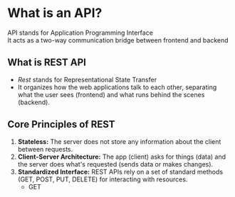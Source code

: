 # What is an API?
API stands for Application Programming Interface  
It acts as a two-way communication bridge between frontend and backend

## What is REST API
- *Rest* stands for Representational State Transfer
- It organizes how the web applications talk to each other, separating what the user sees (frontend) and what runs behind the scenes (backend). 

## Core Principles of REST
1. **Stateless:** The server does not store any information about the client between requests.
2. **Client-Server Architecture:** The app (client) asks for things (data) and the server does what's requested (sends data or makes changes).
3. **Standardized Interface:** REST APIs rely on a set of standard methods (GET, POST, PUT, DELETE) for interacting with resources.
     - GET